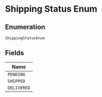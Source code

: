 
# Shipping Status Enum

## Enumeration

`ShippingStatusEnum`

## Fields

| Name |
|  --- |
| `PENDING` |
| `SHIPPED` |
| `DELIVERED` |

